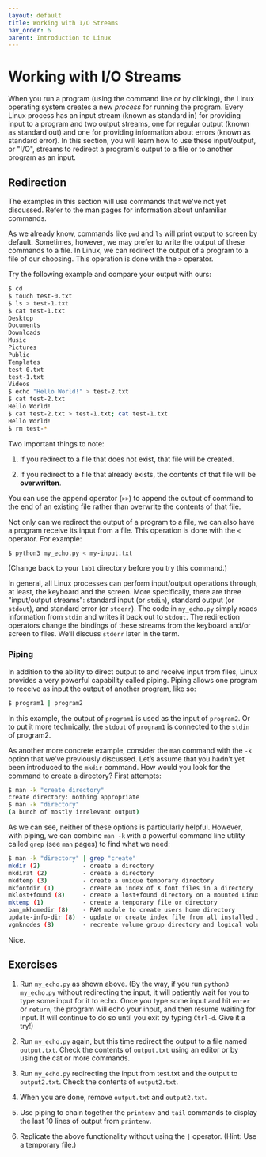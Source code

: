 ```yaml
---
layout: default
title: Working with I/O Streams
nav_order: 6
parent: Introduction to Linux
---
```


# Working with I/O Streams

When you run a program (using the command line or by clicking), the Linux operating system creates a new _process_ for running the program. Every Linux process has an input stream (known as standard in) for providing input to a program and two output streams, one for regular output (known as standard out) and one for providing information about errors (known as standard error). In this section, you will learn how to use these input/output, or "I/O", streams to redirect a program's output to a file or to another program as an input.

## Redirection

The examples in this section will use commands that we've not yet discussed. Refer to the man pages for information about unfamiliar commands.

As we already know, commands like `pwd` and `ls` will print output to screen by default. Sometimes, however, we may prefer to write the output of these commands to a file. In Linux, we can redirect the output of a program to a file of our choosing. This operation is done with the `>` operator.

Try the following example and compare your output with ours:

```bash
$ cd
$ touch test-0.txt
$ ls > test-1.txt
$ cat test-1.txt
Desktop
Documents
Downloads
Music
Pictures
Public
Templates
test-0.txt
test-1.txt
Videos
$ echo "Hello World!" > test-2.txt
$ cat test-2.txt
Hello World!
$ cat test-2.txt > test-1.txt; cat test-1.txt
Hello World!
$ rm test-*
```

Two important things to note:

1. If you redirect to a file that does not exist, that file will be created.

2. If you redirect to a file that already exists, the contents of that file will be **overwritten**.

You can use the append operator (`>>`) to append the output of command to the end of an existing file rather than overwrite the contents of that file.

Not only can we redirect the output of a program to a file, we can also have a program receive its input from a file. This operation is done with the `<` operator. For example:

```bash
$ python3 my_echo.py < my-input.txt
```

(Change back to your `lab1` directory before you try this command.)

In general, all Linux processes can perform input/output operations through, at least, the keyboard and the screen. More specifically, there are three "input/output streams": standard input (or `stdin`), standard output (or `stdout`), and standard error (or `stderr`). The code in `my_echo.py` simply reads information from `stdin` and writes it back out to `stdout`. The redirection operators change the bindings of these streams from the keyboard and/or screen to files. We’ll discuss `stderr` later in the term.

### Piping

In addition to the ability to direct output to and receive input from files, Linux provides a very powerful capability called piping. Piping allows one program to receive as input the output of another program, like so:

```bash
$ program1 | program2
```

In this example, the output of `program1` is used as the input of `program2`. Or to put it more technically, the `stdout` of `program1` is connected to the `stdin` of program2.

As another more concrete example, consider the `man` command with the `-k` option that we’ve previously discussed. Let’s assume that you hadn’t yet been introduced to the `mkdir` command. How would you look for the command to create a directory? First attempts:

```bash
$ man -k "create directory"
create directory: nothing appropriate
$ man -k "directory"
(a bunch of mostly irrelevant output)
```

As we can see, neither of these options is particularly helpful. However, with piping, we can combine `man -k` with a powerful command line utility called `grep` (see `man` pages) to find what we need:

```bash
$ man -k "directory" | grep "create"
mkdir (2)            - create a directory
mkdirat (2)          - create a directory
mkdtemp (3)          - create a unique temporary directory
mkfontdir (1)        - create an index of X font files in a directory
mklost+found (8)     - create a lost+found directory on a mounted Linux second extended fil...
mktemp (1)           - create a temporary file or directory
pam_mkhomedir (8)    - PAM module to create users home directory
update-info-dir (8)  - update or create index file from all installed info files in directory
vgmknodes (8)        - recreate volume group directory and logical volume special files
```

Nice.

## Exercises

1. Run `my_echo.py` as shown above. (By the way, if you run `python3 my_echo.py` without redirecting the input, it will patiently wait for you to type some input for it to echo. Once you type some input and hit `enter` or `return`, the program will echo your input, and then resume waiting for input. It will continue to do so until you exit by typing `Ctrl-d`. Give it a try!)

2. Run `my_echo.py` again, but this time redirect the output to a file named `output.txt`. Check the contents of `output.txt` using an editor or by using the cat or more commands.

3. Run `my_echo.py` redirecting the input from test.txt and the output to `output2.txt`. Check the contents of `output2.txt`.

4. When you are done, remove `output.txt` and `output2.txt`.

5. Use piping to chain together the `printenv` and `tail` commands to display the last 10 lines of output from `printenv`.

6. Replicate the above functionality without using the `|` operator. (Hint: Use a temporary file.)
